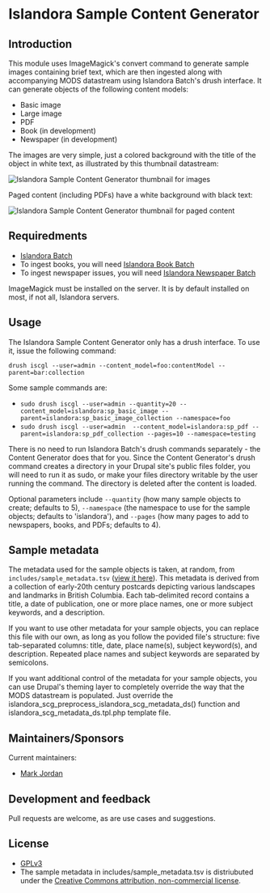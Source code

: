 # Islandora Sample Content Generator

## Introduction

This module uses ImageMagick's convert command to generate sample images containing brief text, which are then ingested along with accompanying MODS datastream using Islandora Batch's drush interface. It can generate objects of the following content models:

* Basic image
* Large image
* PDF
* Book (in development)
* Newspaper (in development)

The images are very simple, just a colored background with the title of the object in white text, as illustrated by this thumbnail datastream:

![Islandora Sample Content Generator thumbnail for images](https://dl.dropboxusercontent.com/u/1015702/linked_to/islandora_scg/islandora_scg_sample_tn.jpg)

Paged content (including PDFs) have a white background with black text:

![Islandora Sample Content Generator thumbnail for paged content](https://dl.dropboxusercontent.com/u/1015702/linked_to/islandora_scg/islandora_scg_sample_tn_paged.jpg)

## Requiredments

* [Islandora Batch](https://github.com/Islandora/islandora_batch)
* To ingest books, you will need [Islandora Book Batch](https://github.com/Islandora/islandora_book_batch)
* To ingest newspaper issues, you will need [Islandora Newspaper Batch](https://github.com/mjordan/islandora_newspaper_batch)

ImageMagick must be installed on the server. It is by default installed on most, if not all, Islandora servers.

## Usage

The Islandora Sample Content Generator only has a drush interface. To use it, issue the following command:

`drush iscgl --user=admin --content_model=foo:contentModel --parent=bar:collection`

Some sample commands are:

* `sudo drush iscgl --user=admin --quantity=20 --content_model=islandora:sp_basic_image --parent=islandora:sp_basic_image_collection --namespace=foo`
* `sudo drush iscgl --user=admin  --content_model=islandora:sp_pdf --parent=islandora:sp_pdf_collection --pages=10 --namespace=testing`

There is no need to run Islandora Batch's drush commands separately - the Content Generator does that for you. Since the Content Generator's drush command creates a directory in your Drupal site's public files folder, you will need to run it as sudo, or make your files directory writable by the user running the command. The directory is deleted after the content is loaded.

Optional parameters include `--quantity` (how many sample objects to create; defaults to 5), `--namespace` (the namespace to use for the sample objects; defaults to 'islandora'), and `--pages` (how many pages to add to newspapers, books, and PDFs; defaults to 4).

## Sample metadata

The metadata used for the sample objects is taken, at random, from `includes/sample_metadata.tsv` ([view it here](https://github.com/mjordan/islandora_scg/blob/7.x/includes/sample_metadata.tsv)). This metadata is derived from a collection of early-20th century postcards depicting various landscapes and landmarks in British Columbia. Each tab-delimited record contains a title, a date of publication, one or more place names, one or more subject keywords, and a description.

If you want to use other metadata for your sample objects, you can replace this file with our own, as long as you follow the povided file's structure: five tab-separated columns: title, date, place name(s), subject keyword(s), and description. Repeated place names and subject keywords are separated by semicolons.

If you want additional control of the metadata for your sample objects, you can use Drupal's theming layer to completely override the way that the MODS datastream is populated. Just override the islandora_scg_preprocess_islandora_scg_metadata_ds() function and islandora_scg_metadata_ds.tpl.php template file.

## Maintainers/Sponsors

Current maintainers:

* [Mark Jordan](https://github.com/mjordan)

## Development and feedback

Pull requests are welcome, as are use cases and suggestions.

## License

* [GPLv3](http://www.gnu.org/licenses/gpl-3.0.txt)
* The sample metadata in includes/sample_metadata.tsv is distriubuted under the [Creative Commons attribution, non-commercial license](http://creativecommons.org/licenses/by-nc/3.0/legalcode).
